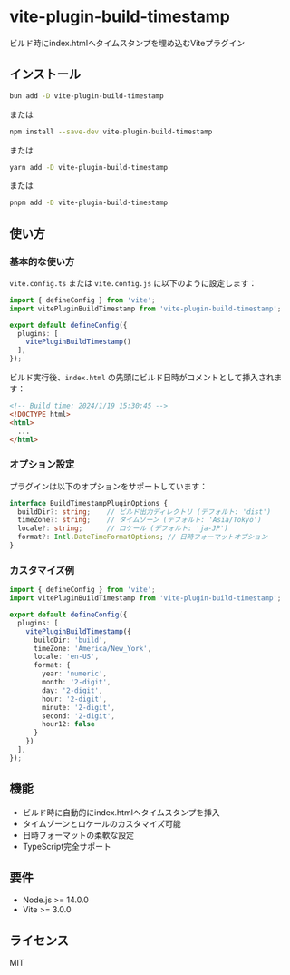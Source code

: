 # vite-plugin-build-timestamp

ビルド時にindex.htmlへタイムスタンプを埋め込むViteプラグイン

## インストール

```bash
bun add -D vite-plugin-build-timestamp
```

または

```bash
npm install --save-dev vite-plugin-build-timestamp
```

または

```bash
yarn add -D vite-plugin-build-timestamp
```

または

```bash
pnpm add -D vite-plugin-build-timestamp
```

## 使い方

### 基本的な使い方

`vite.config.ts` または `vite.config.js` に以下のように設定します：

```typescript
import { defineConfig } from 'vite';
import vitePluginBuildTimestamp from 'vite-plugin-build-timestamp';

export default defineConfig({
  plugins: [
    vitePluginBuildTimestamp()
  ],
});
```

ビルド実行後、`index.html` の先頭にビルド日時がコメントとして挿入されます：

```html
<!-- Build time: 2024/1/19 15:30:45 -->
<!DOCTYPE html>
<html>
  ...
</html>
```

### オプション設定

プラグインは以下のオプションをサポートしています：

```typescript
interface BuildTimestampPluginOptions {
  buildDir?: string;    // ビルド出力ディレクトリ (デフォルト: 'dist')
  timeZone?: string;    // タイムゾーン (デフォルト: 'Asia/Tokyo')
  locale?: string;      // ロケール (デフォルト: 'ja-JP')
  format?: Intl.DateTimeFormatOptions; // 日時フォーマットオプション
}
```

### カスタマイズ例

```typescript
import { defineConfig } from 'vite';
import vitePluginBuildTimestamp from 'vite-plugin-build-timestamp';

export default defineConfig({
  plugins: [
    vitePluginBuildTimestamp({
      buildDir: 'build',
      timeZone: 'America/New_York',
      locale: 'en-US',
      format: {
        year: 'numeric',
        month: '2-digit',
        day: '2-digit',
        hour: '2-digit',
        minute: '2-digit',
        second: '2-digit',
        hour12: false
      }
    })
  ],
});
```

## 機能

- ビルド時に自動的にindex.htmlへタイムスタンプを挿入
- タイムゾーンとロケールのカスタマイズ可能
- 日時フォーマットの柔軟な設定
- TypeScript完全サポート

## 要件

- Node.js >= 14.0.0
- Vite >= 3.0.0

## ライセンス

MIT
